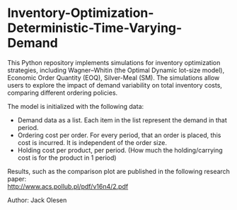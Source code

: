 # Inventory-Optimization-Deterministic-Time-Varying-Demand
This Python repository implements simulations for inventory optimization strategies, including Wagner–Whitin (the Optimal Dynamic lot-size model), Economic Order Quantity (EOQ), Silver-Meal (SM). The simulations allow users to explore the impact of demand variability on total inventory costs, comparing different ordering policies.



The model is initialized with the following data:
- Demand data as a list. Each item in the list represent the demand in that period.
 - Ordering cost per order. For every period, that an order is placed, this cost is incurred. It is independent of the order size.
- Holding cost per product, per period. (How much the holding/carrying cost is for the product in 1 period)


Results, such as the comparison plot are published in the following research paper:  
http://www.acs.pollub.pl/pdf/v16n4/2.pdf

Author: Jack Olesen
